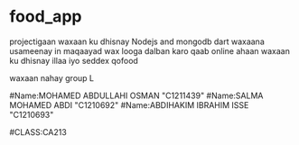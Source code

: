 # food_app
projectigaan waxaan ku dhisnay Nodejs and mongodb  dart waxaana usameenay in maqaayad 
wax looga dalban karo qaab online ahaan 
waxaan ku dhisnay illaa iyo seddex qofood 

waxaan nahay group L 

#Name:MOHAMED ABDULLAHI OSMAN "C1211439"
#Name:SALMA MOHAMED ABDI "C1210692"
#Name:ABDIHAKIM IBRAHIM ISSE "C1210693"


#CLASS:CA213
